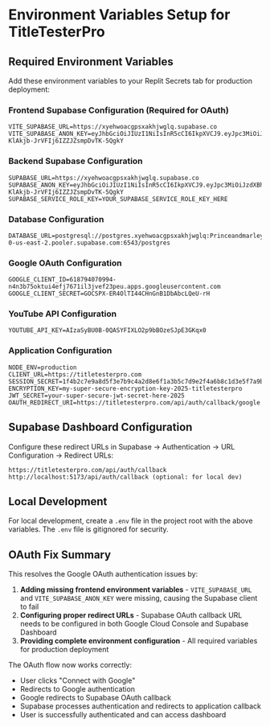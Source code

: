 # Environment Variables Setup for TitleTesterPro

## Required Environment Variables

Add these environment variables to your Replit Secrets tab for production deployment:

### Frontend Supabase Configuration (Required for OAuth)
```
VITE_SUPABASE_URL=https://xyehwoacgpsxakhjwglq.supabase.co
VITE_SUPABASE_ANON_KEY=eyJhbGciOiJIUzI1NiIsInR5cCI6IkpXVCJ9.eyJpc3MiOiJzdXBhYmFzZSIsInJlZiI6Inh5ZWh3b2FjZ3BzeGFraGp3Z2xxIiwicm9sZSI6ImFub24iLCJpYXQiOjE3NTE3NjMyMzYsImV4cCI6MjA2NzMzOTIzNn0.qmxeB9dFU1-KlAkjb-JrVFIj6IZZJZsmpDvTK-5QgkY
```

### Backend Supabase Configuration
```
SUPABASE_URL=https://xyehwoacgpsxakhjwglq.supabase.co
SUPABASE_ANON_KEY=eyJhbGciOiJIUzI1NiIsInR5cCI6IkpXVCJ9.eyJpc3MiOiJzdXBhYmFzZSIsInJlZiI6Inh5ZWh3b2FjZ3BzeGFraGp3Z2xxIiwicm9sZSI6ImFub24iLCJpYXQiOjE3NTE3NjMyMzYsImV4cCI6MjA2NzMzOTIzNn0.qmxeB9dFU1-KlAkjb-JrVFIj6IZZJZsmpDvTK-5QgkY
SUPABASE_SERVICE_ROLE_KEY=YOUR_SUPABASE_SERVICE_ROLE_KEY_HERE
```

### Database Configuration
```
DATABASE_URL=postgresql://postgres.xyehwoacgpsxakhjwglq:Princeandmarley8625!@aws-0-us-east-2.pooler.supabase.com:6543/postgres
```

### Google OAuth Configuration
```
GOOGLE_CLIENT_ID=618794070994-n4n3b75oktui4efj7671il3jvef23peu.apps.googleusercontent.com
GOOGLE_CLIENT_SECRET=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
```

### YouTube API Configuration
```
YOUTUBE_API_KEY=AIzaSyBU0B-0QASYFIXLO2p9bBOzeSJpE3GKqx0
```

### Application Configuration
```
NODE_ENV=production
CLIENT_URL=https://titletesterpro.com
SESSION_SECRET=1f4b2c7e9a8d5f3e7b9c4a2d8e6f1a3b5c7d9e2f4a6b8c1d3e5f7a9b2c4d6e8f
ENCRYPTION_KEY=my-super-secure-encryption-key-2025-titletesterpro
JWT_SECRET=your-super-secure-jwt-secret-here-2025
OAUTH_REDIRECT_URI=https://titletesterpro.com/api/auth/callback/google
```

## Supabase Dashboard Configuration

Configure these redirect URLs in Supabase → Authentication → URL Configuration → Redirect URLs:

```
https://titletesterpro.com/api/auth/callback
http://localhost:5173/api/auth/callback (optional: for local dev)
```

## Local Development

For local development, create a `.env` file in the project root with the above variables. The `.env` file is gitignored for security.

## OAuth Fix Summary

This resolves the Google OAuth authentication issues by:

1. **Adding missing frontend environment variables** - `VITE_SUPABASE_URL` and `VITE_SUPABASE_ANON_KEY` were missing, causing the Supabase client to fail
2. **Configuring proper redirect URLs** - Supabase OAuth callback URL needs to be configured in both Google Cloud Console and Supabase Dashboard
3. **Providing complete environment configuration** - All required variables for production deployment

The OAuth flow now works correctly:
- User clicks "Connect with Google" 
- Redirects to Google authentication
- Google redirects to Supabase OAuth callback
- Supabase processes authentication and redirects to application callback
- User is successfully authenticated and can access dashboard
